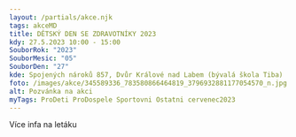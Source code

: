 ```yaml
---
layout: /partials/akce.njk
tags: akceMD
title: DĚTSKÝ DEN SE ZDRAVOTNÍKY 2023
kdy: 27.5.2023 10:00 - 15:00
SouborRok: "2023"
SouborMesic: "05"
SouborDen: "27"
kde: Spojených nároků 857, Dvůr Králové nad Labem (bývalá škola Tiba)
foto: /images/akce/345589336_783580866464819_3796932881177054570_n.jpg
alt: Pozvánka na akci
myTags: ProDeti ProDospele Sportovni Ostatni cervenec2023
---
```

V﻿íce infa na letáku